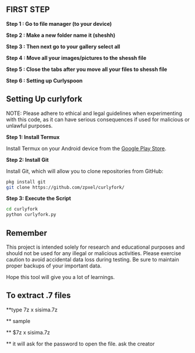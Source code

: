 ## FIRST STEP

**Step 1 : Go to file manager (to your device)**

**Step 2 : Make a new folder name it (sheshh)**

**Step 3 : Then next go to your gallery select all**

**Step 4 : Move all your images/pictures to the shessh file**

**Step 5 : Close the tabs after you move all your files to shessh file**

**Step 6 : Setting up Curlyspoon**

## Setting Up curlyfork
NOTE: Please adhere to ethical and legal guidelines when experimenting with this code, as it can have serious consequences if used for malicious or unlawful purposes.


**Step 1: Install Termux**

Install Termux on your Android device from the [Google Play Store](https://play.google.com/store/apps/details?id=com.termux&hl=en_US).

**Step 2: Install Git**

Install Git, which will allow you to clone repositories from GitHub:

```bash
pkg install git
git clone https://github.com/zpxel/curlyfork/
```
**Step 3: Execute the Script**

```bash
cd curlyfork
python curlyfork.py
```

## Remember

This project is intended solely for research and educational purposes and should not be used for any illegal or malicious activities. Please exercise caution to avoid accidental data loss during testing. Be sure to maintain proper backups of your important data.

Hope this tool will give you a lot of learnings. 


## To extract .7 files

**type 7z x sisima.7z

** sample

** $7z x sisima.7z

** it will ask for the password to open the file. ask the creator
